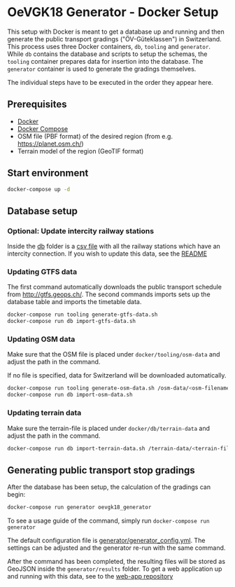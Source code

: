 # OeVGK18 Generator - Docker Setup

This setup with Docker is meant to get a database up and running and then generate the public transport gradings ("ÖV-Güteklassen") in Switzerland.
This process uses three Docker containers, `db`, `tooling` and `generator`. While `db` contains the database and scripts to setup the schemas, the `tooling` container prepares data for insertion into the database. The `generator` container is used to generate the gradings themselves.

The individual steps have to be executed in the order they appear here.

## Prerequisites
- [Docker](https://www.docker.com/community-edition#/download)
- [Docker Compose](https://docs.docker.com/compose/install/)
- OSM file (PBF format) of the desired region (from e.g. <https://planet.osm.ch/>)
- Terrain model of the region (GeoTIF format)

## Start environment

``` bash
docker-compose up -d
```

## Database setup

### Optional: Update intercity railway stations

Inside the [db](https://github.com/public-transport-quality-grades/oevgk18-generator/tree/master/docker/db) folder is a [csv file](https://github.com/public-transport-quality-grades/oevgk18-generator/blob/master/docker/db/intercity_railway_stations.csv) with all the railway stations which have an intercity connection.
If you wish to update this data, see the [README](https://github.com/public-transport-quality-grades/oevgk18-generator/tree/master/docker/db)

### Updating GTFS data

The first command automatically downloads the public transport schedule from <http://gtfs.geops.ch/>. The second commands imports sets up the database table and imports the timetable data.

``` bash
docker-compose run tooling generate-gtfs-data.sh
docker-compose run db import-gtfs-data.sh
```

### Updating OSM data

Make sure that the OSM file is placed under `docker/tooling/osm-data` and adjust the path in the command.

If no file is specified, data for Switzerland will be downloaded automatically.

``` bash
docker-compose run tooling generate-osm-data.sh /osm-data/<osm-filename>
docker-compose run db import-osm-data.sh
```

### Updating terrain data

Make sure the terrain-file is placed under `docker/db/terrain-data` and adjust the path in the command.

``` bash
docker-compose run db import-terrain-data.sh /terrain-data/<terrain-filename>
```

## Generating public transport stop gradings

After the database has been setup, the calculation of the gradings can begin:

```bash
docker-compose run generator oevgk18_generator
```

To see a usage guide of the command, simply run `docker-compose run generator`

The default configuration file is [generator/generator_config.yml](generator/generator_config.yml). The settings can be adjusted and the generator re-run with the same command.

After the command has been completed, the resulting files will be stored as GeoJSON inside the `generator/results` folder. To get a web application up and running with this data, see to the [web-app repository](https://github.com/public-transport-quality-grades/web-app)
